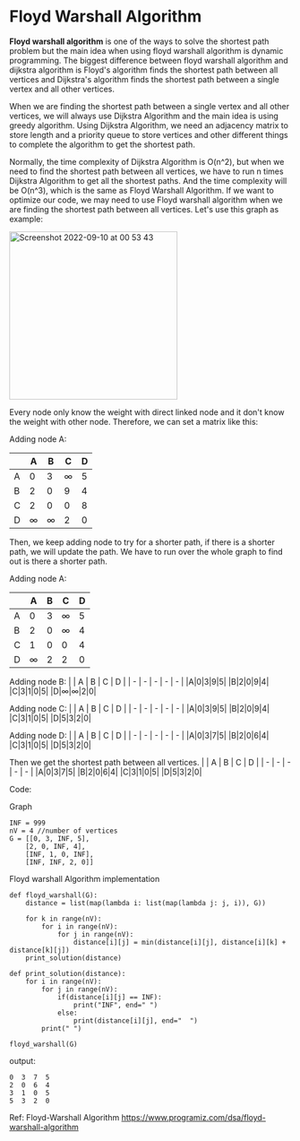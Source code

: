 # Floyd Warshall Algorithm

**Floyd warshall algorithm** is one of the ways to solve the shortest path problem but the main idea when using floyd warshall algorithm is dynamic programming. The biggest difference between floyd warshall algorithm and dijkstra algorithm is Floyd's algorithm finds the shortest path between all vertices and Dijkstra's algorithm finds the shortest path between a single vertex and all other vertices.

When we are finding the shortest path between a single vertex and all other vertices, we will always use Dijkstra Algorithm and the main idea is using greedy algorithm. Using Dijkstra Algorithm, we need an adjacency matrix to store length and a priority queue to store vertices and other different things to complete the algorithm to get the shortest path.

Normally, the time complexity of Dijkstra Algorithm is O(n^2), but when we need to find the shortest path between all vertices, we have to run n times Dijkstra Algorithm to get all the shortest paths. And the time complexity will be O(n^3), which is the same as Floyd Warshall Algorithm.
If we want to optimize our code, we may need to use Floyd warshall algorithm when we are finding the shortest path between all vertices.
Let's use this graph as example:

<img width="300" alt="Screenshot 2022-09-10 at 00 53 43" src="https://user-images.githubusercontent.com/25585589/189401587-acca9579-fd17-40e9-b7a7-7a81149cc98e.png">

Every node only know the weight with direct linked node and it don't know the weight with other node. 
Therefore, we can set a matrix like this:

Adding node A:

| | A | B | C | D |
| - | - | - | - | - |
|A|0|3|∞|5|
|B|2|0|9|4|
|C|2|0|0|8|
|D|∞|∞|2|0|

Then, we keep adding node to try for a shorter path, if there is a shorter path, we will update the path.
We have to run over the whole graph to find out is there a shorter path.

Adding node A:

| | A | B | C | D |
| - | - | - | - | - |
|A|0|3|∞|5|
|B|2|0|∞|4|
|C|1|0|0|4|
|D|∞|2|2|0|


Adding node B:
| | A | B | C | D |
| - | - | - | - | - |
|A|0|3|9|5|
|B|2|0|9|4|
|C|3|1|0|5|
|D|∞|∞|2|0|

Adding node C:
| | A | B | C | D |
| - | - | - | - | - |
|A|0|3|9|5|
|B|2|0|9|4|
|C|3|1|0|5|
|D|5|3|2|0|

Adding node D:
| | A | B | C | D |
| - | - | - | - | - |
|A|0|3|7|5|
|B|2|0|6|4|
|C|3|1|0|5|
|D|5|3|2|0|

Then we get the shortest path between all vertices.
| | A | B | C | D |
| - | - | - | - | - |
|A|0|3|7|5|
|B|2|0|6|4|
|C|3|1|0|5|
|D|5|3|2|0|

Code:

Graph

```python3
INF = 999
nV = 4 //number of vertices
G = [[0, 3, INF, 5],
    [2, 0, INF, 4],
    [INF, 1, 0, INF],
    [INF, INF, 2, 0]]
```

Floyd warshall Algorithm implementation

```python3
def floyd_warshall(G):
    distance = list(map(lambda i: list(map(lambda j: j, i)), G))

    for k in range(nV):
        for i in range(nV):
            for j in range(nV):
                distance[i][j] = min(distance[i][j], distance[i][k] + distance[k][j])
    print_solution(distance)
    
def print_solution(distance):
    for i in range(nV):
        for j in range(nV):
            if(distance[i][j] == INF):
                print("INF", end=" ")
            else:
                print(distance[i][j], end="  ")
        print(" ") 
        
floyd_warshall(G)
```

output:

```
0  3  7  5   
2  0  6  4   
3  1  0  5   
5  3  2  0 
```



Ref:
Floyd-Warshall Algorithm
https://www.programiz.com/dsa/floyd-warshall-algorithm


